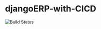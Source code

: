 # djangoERP-with-CICD
[![Build Status](http://ec2-18-209-209-243.compute-1.amazonaws.com:8080/buildStatus/icon?job=DjangoERP-CICD-Pipeline)](http://ec2-18-209-209-243.compute-1.amazonaws.com:8080/job/DjangoERP-CICD-Pipeline/)